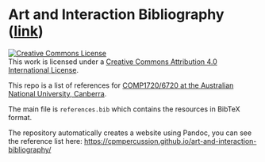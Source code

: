 # Art and Interaction Bibliography ([link](https://cpmpercussion.github.io/art-and-interaction-bibliography/))

<a rel="license" href="http://creativecommons.org/licenses/by/4.0/"><img alt="Creative Commons License" style="border-width:0" src="https://i.creativecommons.org/l/by/4.0/88x31.png" /></a><br />This work is licensed under a <a rel="license" href="http://creativecommons.org/licenses/by/4.0/">Creative Commons Attribution 4.0 International License</a>.

This repo is a list of references for [COMP1720/6720 at the Australian National University, Canberra](https://cs.anu.edu.au/courses/comp1720).

The main file is `references.bib` which contains the resources in BibTeX format.

The repository automatically creates a website using Pandoc, you can see the reference list here: <https://cpmpercussion.github.io/art-and-interaction-bibliography/>
